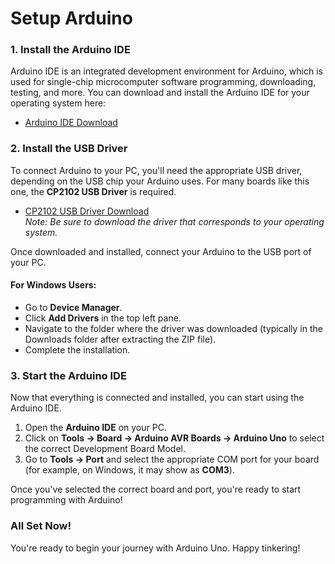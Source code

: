 # Setup Arduino

### 1. Install the Arduino IDE
Arduino IDE is an integrated development environment for Arduino, which is used for single-chip microcomputer software programming, downloading, testing, and more. You can download and install the Arduino IDE for your operating system here:

- [Arduino IDE Download](https://www.arduino.cc/en/Main/Software)

### 2. Install the USB Driver
To connect Arduino to your PC, you'll need the appropriate USB driver, depending on the USB chip your Arduino uses. For many boards like this one, the **CP2102 USB Driver** is required.

- [CP2102 USB Driver Download](https://www.silabs.com/developers/usb-to-uart-bridge-vcp-drivers)  
*Note: Be sure to download the driver that corresponds to your operating system.*

Once downloaded and installed, connect your Arduino to the USB port of your PC.

#### For Windows Users:
- Go to **Device Manager**.
- Click **Add Drivers** in the top left pane.
- Navigate to the folder where the driver was downloaded (typically in the Downloads folder after extracting the ZIP file).
- Complete the installation.

### 3. Start the Arduino IDE
Now that everything is connected and installed, you can start using the Arduino IDE.

1. Open the **Arduino IDE** on your PC.
2. Click on **Tools -> Board -> Arduino AVR Boards -> Arduino Uno** to select the correct Development Board Model.
3. Go to **Tools -> Port** and select the appropriate COM port for your board (for example, on Windows, it may show as **COM3**).

Once you've selected the correct board and port, you're ready to start programming with Arduino!

### All Set Now!
You're ready to begin your journey with Arduino Uno. Happy tinkering!

